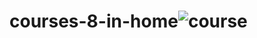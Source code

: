 # courses-8-in-home![course](https://github.com/yasaswini2005/courses-8-in-home/assets/139364347/8b6826b5-d2f8-467c-8a6c-aae814025ec8)
